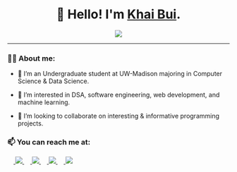 <h1 align="center">👋 Hello! I'm <a href="https://www.linkedin.com/in/khai-m-bui" >Khai Bui</a>.</h1>

<p align="center"><a align="center" href="https://github.com/GuyBritish"><img align="center" src="https://hits.seeyoufarm.com/api/count/incr/badge.svg?url=https%3A%2F%2Fgithub.com%2FGuyBritish&count_bg=%233DB6C8&title_bg=%23807E7E&icon=github.svg&icon_color=%23E7E7E7&title=Visitors&edge_flat=false"/></a></p>
<hr>


### 🙋‍♂️ About me:

- 🌱 I’m an Undergraduate student at UW-Madison majoring in Computer Science & Data Science.

- 👀 I’m interested in DSA, software engineering, web development, and machine learning.

- 💞️ I’m looking to collaborate on interesting & informative programming projects.
### 📫 You can reach me at:

  <a href="mailto:kmb1269@gmail.com"> <img src="https://img.icons8.com/color/48/000000/gmail-new.png"/> </a>
  <a href="https://www.linkedin.com/in/khai-m-bui"> <img src="https://img.icons8.com/color/48/000000/linkedin.png"/> </a>
  <a href="https://www.facebook.com/profile.php?id=100011492180520"> <img src="https://img.icons8.com/color/48/000000/facebook-new.png"/> </a>
  <a href="https://discord.com/users/Khai#8792"> <img src="https://img.icons8.com/color/48/000000/discord--v2.png"/> </a>


<!---
GuyBritish/GuyBritish is a ✨ special ✨ repository because its `README.md` (this file) appears on your GitHub profile.
You can click the Preview link to take a look at your changes.
--->
